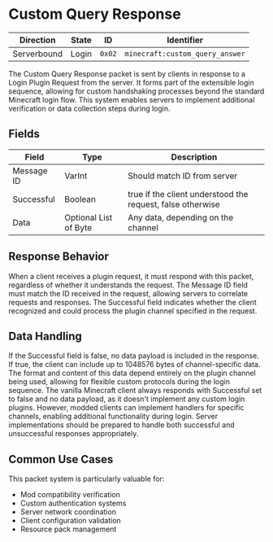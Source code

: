 # Custom Query Response
| Direction   | State | ID     | Identifier                      |
| ----------- | ----- | ------ | ------------------------------- |
| Serverbound | Login | `0x02` | `minecraft:custom_query_answer` |

The Custom Query Response packet is sent by clients in response to a Login Plugin Request from the server. It forms part of the extensible login sequence, allowing for custom handshaking processes beyond the standard Minecraft login flow. This system enables servers to implement additional verification or data collection steps during login.

## Fields
| Field | Type | Description |
| ----- | ---- | ----------- |
| Message ID | VarInt | Should match ID from server |
| Successful | Boolean | true if the client understood the request, false otherwise |
| Data | Optional List of Byte | Any data, depending on the channel |

## Response Behavior
When a client receives a plugin request, it must respond with this packet, regardless of whether it understands the request. The Message ID field must match the ID received in the request, allowing servers to correlate requests and responses. The Successful field indicates whether the client recognized and could process the plugin channel specified in the request.

## Data Handling
If the Successful field is false, no data payload is included in the response. If true, the client can include up to 1048576 bytes of channel-specific data. The format and content of this data depend entirely on the plugin channel being used, allowing for flexible custom protocols during the login sequence. The vanilla Minecraft client always responds with Successful set to false and no data payload, as it doesn't implement any custom login plugins. However, modded clients can implement handlers for specific channels, enabling additional functionality during login. Server implementations should be prepared to handle both successful and unsuccessful responses appropriately.

## Common Use Cases
This packet system is particularly valuable for:
* Mod compatibility verification
* Custom authentication systems
* Server network coordination
* Client configuration validation
* Resource pack management